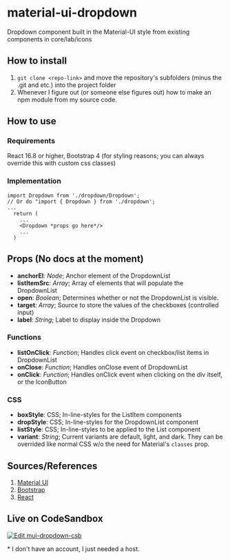 # material-ui-dropdown
Dropdown component built in the Material-UI style from existing components in core/lab/icons

## How to install
1. `git clone <repo-link>` and move the repository's subfolders (minus the .git and etc.) into the project folder
2. Whenever I figure out (or someone else figures out) how to make an npm module from my source code.

## How to use

### Requirements
React 16.8 or higher, Bootstrap 4 (for styling reasons; you can always override this with custom css classes)

### Implementation
```
import Dropdown from './dropdown/Dropdown';
// Or do "import { Dropdown } from './dropdown';
...
  return (
    ...
    <Dropdown *props go here*/>
    ...
  )
```

## Props (No docs at the moment)
- **anchorEl**: *Node*; Anchor element of the DropdownList
- **listItemSrc**: *Array*; Array of elements that will populate the DropdownList
- **open**: *Boolean*; Determines whether or not the DropdownList is visible.
- **target**: *Array*; Source to store the values of the checkboxes (controlled input)
- **label**: *String*; Label to display inside the Dropdown

### Functions
- **listOnClick**: *Function*; Handles click event on checkbox/list items in DropdownList
- **onClose**: *Function*; Handles onClose event of DropdownList
- **onClick**: *Function*; Handles onClick event when clicking on the div itself, or the IconButton

### CSS
- **boxStyle**: CSS; In-line-styles for the ListItem components
- **dropStyle**: CSS; In-line-styles for the DropdownList component
- **listStyle**: CSS; In-line-styles to be applied to the List component
- **variant**: *String*; Current variants are default, light, and dark. They can be overrided like normal CSS w/o the need for Material's `classes` prop.

## Sources/References
1. [Material UI](https://material-ui.com/)
2. [Bootstrap](https://getbootstrap.com/)
3. [React](https://reactjs.org/)

## Live on CodeSandbox
[![Edit mui-dropdown-csb](https://codesandbox.io/static/img/play-codesandbox.svg)](https://codesandbox.io/s/mui-dropdown-csb-rw7xz?fontsize=14&hidenavigation=1&module=%2Fsrc%2FApp.js&theme=dark)

\* I don't have an account, I just needed a host.
